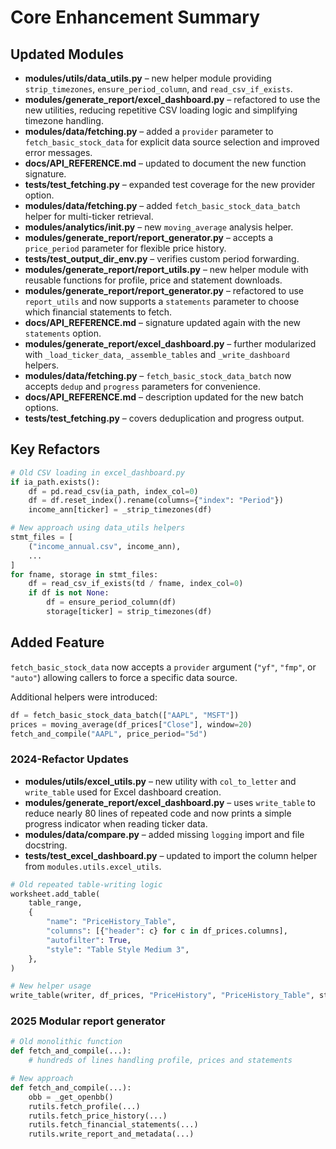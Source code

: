 # Core Enhancement Summary

## Updated Modules

- **modules/utils/data_utils.py** – new helper module providing `strip_timezones`, `ensure_period_column`, and `read_csv_if_exists`.
- **modules/generate_report/excel_dashboard.py** – refactored to use the new utilities, reducing repetitive CSV loading logic and simplifying timezone handling.
- **modules/data/fetching.py** – added a `provider` parameter to `fetch_basic_stock_data` for explicit data source selection and improved error messages.
- **docs/API_REFERENCE.md** – updated to document the new function signature.
- **tests/test_fetching.py** – expanded test coverage for the new provider option.
- **modules/data/fetching.py** – added `fetch_basic_stock_data_batch` helper for multi-ticker retrieval.
- **modules/analytics/__init__.py** – new `moving_average` analysis helper.
- **modules/generate_report/report_generator.py** – accepts a `price_period` parameter for flexible price history.
- **tests/test_output_dir_env.py** – verifies custom period forwarding.
- **modules/generate_report/report_utils.py** – new helper module with reusable functions for profile, price and statement downloads.
- **modules/generate_report/report_generator.py** – refactored to use `report_utils` and now supports a `statements` parameter to choose which financial statements to fetch.
- **docs/API_REFERENCE.md** – signature updated again with the new `statements` option.
- **modules/generate_report/excel_dashboard.py** – further modularized with `_load_ticker_data`, `_assemble_tables` and `_write_dashboard` helpers.
- **modules/data/fetching.py** – `fetch_basic_stock_data_batch` now accepts `dedup` and `progress` parameters for convenience.
- **docs/API_REFERENCE.md** – description updated for the new batch options.
- **tests/test_fetching.py** – covers deduplication and progress output.

## Key Refactors

```python
# Old CSV loading in excel_dashboard.py
if ia_path.exists():
    df = pd.read_csv(ia_path, index_col=0)
    df = df.reset_index().rename(columns={"index": "Period"})
    income_ann[ticker] = _strip_timezones(df)
```

```python
# New approach using data_utils helpers
stmt_files = [
    ("income_annual.csv", income_ann),
    ...
]
for fname, storage in stmt_files:
    df = read_csv_if_exists(td / fname, index_col=0)
    if df is not None:
        df = ensure_period_column(df)
        storage[ticker] = strip_timezones(df)
```

## Added Feature

`fetch_basic_stock_data` now accepts a `provider` argument (`"yf"`, `"fmp"`, or `"auto"`) allowing callers to force a specific data source.

Additional helpers were introduced:

```python
df = fetch_basic_stock_data_batch(["AAPL", "MSFT"])
prices = moving_average(df_prices["Close"], window=20)
fetch_and_compile("AAPL", price_period="5d")
```


### 2024-Refactor Updates

- **modules/utils/excel_utils.py** – new utility with `col_to_letter` and `write_table` used for Excel dashboard creation.
- **modules/generate_report/excel_dashboard.py** – uses `write_table` to reduce nearly 80 lines of repeated code and now prints a simple progress indicator when reading ticker data.
- **modules/data/compare.py** – added missing `logging` import and file docstring.
- **tests/test_excel_dashboard.py** – updated to import the column helper from `modules.utils.excel_utils`.

```python
# Old repeated table-writing logic
worksheet.add_table(
    table_range,
    {
        "name": "PriceHistory_Table",
        "columns": [{"header": c} for c in df_prices.columns],
        "autofilter": True,
        "style": "Table Style Medium 3",
    },
)

# New helper usage
write_table(writer, df_prices, "PriceHistory", "PriceHistory_Table", style="Table Style Medium 3")
```

### 2025 Modular report generator

```python
# Old monolithic function
def fetch_and_compile(...):
    # hundreds of lines handling profile, prices and statements

# New approach
def fetch_and_compile(...):
    obb = _get_openbb()
    rutils.fetch_profile(...)
    rutils.fetch_price_history(...)
    rutils.fetch_financial_statements(...)
    rutils.write_report_and_metadata(...)
```
